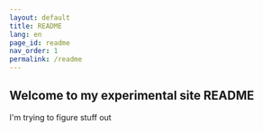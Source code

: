 ```yaml
---
layout: default
title: README
lang: en
page_id: readme
nav_order: 1
permalink: /readme
---
```


## Welcome to my experimental site README

I'm trying to figure stuff out
